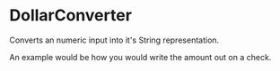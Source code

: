 # DollarConverter 
Converts an numeric input into it's String representation.

An example would be how you would write the amount out on a check.